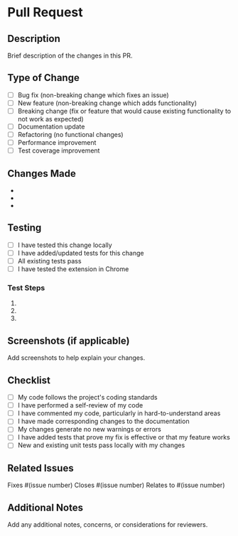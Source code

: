 # Pull Request

## Description

Brief description of the changes in this PR.

## Type of Change

- [ ] Bug fix (non-breaking change which fixes an issue)
- [ ] New feature (non-breaking change which adds functionality)
- [ ] Breaking change (fix or feature that would cause existing functionality to not work as expected)
- [ ] Documentation update
- [ ] Refactoring (no functional changes)
- [ ] Performance improvement
- [ ] Test coverage improvement

## Changes Made

- 
- 
- 

## Testing

- [ ] I have tested this change locally
- [ ] I have added/updated tests for this change
- [ ] All existing tests pass
- [ ] I have tested the extension in Chrome

### Test Steps

1. 
2. 
3. 

## Screenshots (if applicable)

Add screenshots to help explain your changes.

## Checklist

- [ ] My code follows the project's coding standards
- [ ] I have performed a self-review of my code
- [ ] I have commented my code, particularly in hard-to-understand areas
- [ ] I have made corresponding changes to the documentation
- [ ] My changes generate no new warnings or errors
- [ ] I have added tests that prove my fix is effective or that my feature works
- [ ] New and existing unit tests pass locally with my changes

## Related Issues

Fixes #(issue number)
Closes #(issue number)
Relates to #(issue number)

## Additional Notes

Add any additional notes, concerns, or considerations for reviewers.
